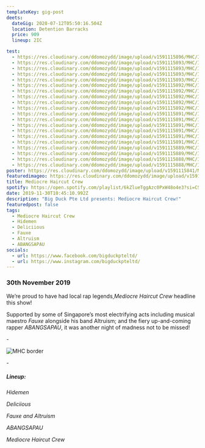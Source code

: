 ```yaml
---
templateKey: gig-post
deets:
  dateGig: 2020-07-12T05:50:16.504Z
  location: Detention Barracks
  price: 909
  lineup: 2IC

test:
  - https://res.cloudinary.com/ddomozydd/image/upload/v1591115896/MHC/IMG_1436-min_k6kyzq.jpg
  - https://res.cloudinary.com/ddomozydd/image/upload/v1591115893/MHC/IMG_1589-min_opzkrp.jpg
  - https://res.cloudinary.com/ddomozydd/image/upload/v1591115893/MHC/IMG_1474-min_uctlg0.jpg
  - https://res.cloudinary.com/ddomozydd/image/upload/v1591115893/MHC/IMG_1471-min_ezyptc.jpg
  - https://res.cloudinary.com/ddomozydd/image/upload/v1591115893/MHC/IMG_1568-min_p0vs18.jpg
  - https://res.cloudinary.com/ddomozydd/image/upload/v1591115892/MHC/IMG_1407-min_iqqt6q.jpg
  - https://res.cloudinary.com/ddomozydd/image/upload/v1591115892/MHC/IMG_1405-min_virkz0.jpg
  - https://res.cloudinary.com/ddomozydd/image/upload/v1591115892/MHC/IMG_1324-min_z0stkh.jpg
  - https://res.cloudinary.com/ddomozydd/image/upload/v1591115892/MHC/IMG_1281-min_wlypqn.jpg
  - https://res.cloudinary.com/ddomozydd/image/upload/v1591115892/MHC/IMG_1377-min_ugl54w.jpg
  - https://res.cloudinary.com/ddomozydd/image/upload/v1591115891/MHC/IMG_1239-min_pmhw6h.jpg
  - https://res.cloudinary.com/ddomozydd/image/upload/v1591115891/MHC/IMG_1197-min_yunnua.jpg
  - https://res.cloudinary.com/ddomozydd/image/upload/v1591115891/MHC/IMG_1354-min_b1e6wu.jpg
  - https://res.cloudinary.com/ddomozydd/image/upload/v1591115891/MHC/IMG_1143-min_fo8g09.jpg
  - https://res.cloudinary.com/ddomozydd/image/upload/v1591115891/MHC/IMG_1302-min_siwihm.jpg
  - https://res.cloudinary.com/ddomozydd/image/upload/v1591115891/MHC/IMG_1205-min_qw1azh.jpg
  - https://res.cloudinary.com/ddomozydd/image/upload/v1591115889/MHC/IMG_1276-min_iwkl43.jpg
  - https://res.cloudinary.com/ddomozydd/image/upload/v1591115889/MHC/IMG_1056-min_wm7rau.jpg
  - https://res.cloudinary.com/ddomozydd/image/upload/v1591115888/MHC/IMG_0984-min_phcbdp.jpg
  - https://res.cloudinary.com/ddomozydd/image/upload/v1591115888/MHC/IMG_1026-min_tyqtbk.jpg
poster: https://res.cloudinary.com/ddomozydd/image/upload/v1591115841/MHC/ALTRUISM_ho0dzr.jpg
featuredimageo: https://res.cloudinary.com/ddomozydd/image/upload/v1591115014/MHC/mhcborder_s2bqrb.jpg
title: Mediocre Haircut Crew
spotify: https://open.spotify.com/playlist/6kZlueTggAzc0PxW48o4e3?si=CSuzFedkQFCM0xGCWbtfow
date: 2019-11-30T10:45:10.992Z
description: "Big Duck Pte Ltd presents: Mediocre Haircut Crew!"
featuredpost: false
tags:
  - Mediocre Haircut Crew
  - Hidemen
  - Deliciious
  - Fauxe
  - Altruism
  - ABANGSAPAU
socials:
  - url: https://www.facebook.com/bigduckpteltd/
  - url: https://www.instagram.com/bigduckpteltd/
---
```

### 30th November 2019

We’re proud to have had local rap legends[ ](https://www.instagram.com/mhc.sg/)*Mediocre Haircut Crew* headline this show!

Supported by some of Singapore’s most electrifying acts including musical maestro[](https://www.instagram.com/fauxe_91/) *Fauxe* alongside his band Altruism; and the fiery up-and-coming rapper[](https://www.instagram.com/abangsapau/) *ABANGSAPAU*, it was another night of madness not to be missed!

\-

![](https://res.cloudinary.com/ddomozydd/image/upload/v1591115014/MHC/mhcborder_s2bqrb.jpg "MHC border")

\-

##### Lineup:

*Hidemen*

*Deliciious*

*Fauxe and Altruism*

*ABANGSAPAU*

*Mediocre Haircut Crew*
